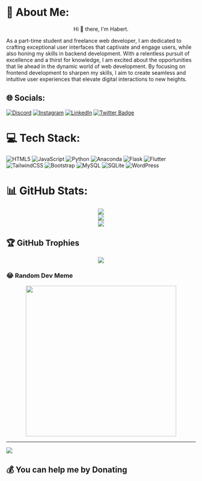 # 💫 About Me:
<p align="center">Hi 👋 there, I'm Habert.</p>

As a part-time student and freelance web developer, I am dedicated to crafting exceptional user interfaces that captivate and engage users, while also honing my skills in backend development. With a relentless pursuit of excellence and a thirst for knowledge, I am excited about the opportunities that lie ahead in the dynamic world of web development. By focusing on frontend development to sharpen my skills, I aim to create seamless and intuitive user experiences that elevate digital interactions to new heights.

## 🌐 Socials:
<p align="center">
  
[![Discord](https://img.shields.io/badge/Discord-%237289DA.svg?logo=discord&logoColor=white)](https://discord.gg/habert) [![Instagram](https://img.shields.io/badge/Instagram-%23E4405F.svg?logo=Instagram&logoColor=white)](https://instagram.com/habertkungu) [![LinkedIn](https://img.shields.io/badge/LinkedIn-%230077B5.svg?logo=linkedin&logoColor=white)](https://linkedin.com/in/habertkungu) 
[![Twitter Badge](https://img.shields.io/badge/Twitter-000000?style=for-the-badge&logo=twitter&logoColor=white)](https://twitter.com/HabertKungu)

</p>

# 💻 Tech Stack:
![HTML5](https://img.shields.io/badge/html5-%23E34F26.svg?style=for-the-badge&logo=html5&logoColor=white) ![JavaScript](https://img.shields.io/badge/javascript-%23323330.svg?style=for-the-badge&logo=javascript&logoColor=%23F7DF1E) ![Python](https://img.shields.io/badge/python-3670A0?style=for-the-badge&logo=python&logoColor=ffdd54)  ![Anaconda](https://img.shields.io/badge/Anaconda-%2344A833.svg?style=for-the-badge&logo=anaconda&logoColor=white) ![Flask](https://img.shields.io/badge/flask-%23000.svg?style=for-the-badge&logo=flask&logoColor=white) ![Flutter](https://img.shields.io/badge/Flutter-%2302569B.svg?style=for-the-badge&logo=Flutter&logoColor=white) ![TailwindCSS](https://img.shields.io/badge/tailwindcss-%2338B2AC.svg?style=for-the-badge&logo=tailwind-css&logoColor=white) ![Bootstrap](https://img.shields.io/badge/bootstrap-%238511FA.svg?style=for-the-badge&logo=bootstrap&logoColor=white) ![MySQL](https://img.shields.io/badge/mysql-%2300000f.svg?style=for-the-badge&logo=mysql&logoColor=white) ![SQLite](https://img.shields.io/badge/sqlite-%2307405e.svg?style=for-the-badge&logo=sqlite&logoColor=white)  ![WordPress](https://img.shields.io/badge/WordPress-%23117AC9.svg?style=for-the-badge&logo=WordPress&logoColor=white)

# 📊 GitHub Stats:
<p align="center">
  <img src="https://github-readme-stats.vercel.app/api?username=habert-kungu&theme=tokyonight&hide_border=true&include_all_commits=false&count_private=flase" /><br/>
  <img src="https://github-readme-streak-stats.herokuapp.com/?user=habert-kungu&theme=tokyonight&hide_border=true" /><br/>
  <img src="https://github-readme-stats.vercel.app/api/top-langs/?username=habert-kungu&theme=tokyonight&hide_border=true&include_all_commits=false&count_private=true&layout=compact" />
</p>

## 🏆 GitHub Trophies
<p align="center">
  <img src="https://github-profile-trophy.vercel.app/?username=habert-kungu&theme=tokyonight&no-frame=true&no-bg=true&margin-w=4" />
</p>

### 😂 Random Dev Meme
<p align="center">
  <img src='https://randommeme-five.vercel.app/' style="height: 400px;"/>
</p>

---
[![](https://visitcount.itsvg.in/api?id=habert-kungu&icon=4&color=3)](https://visitcount.itsvg.in)
## 💰 You can help me by Donating

